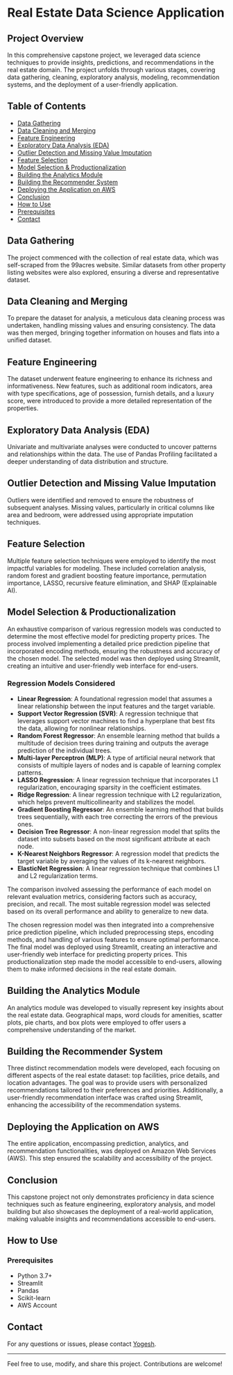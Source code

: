 # Real Estate Data Science Application

## Project Overview

In this comprehensive capstone project, we leveraged data science techniques to provide insights, predictions, and recommendations in the real estate domain. The project unfolds through various stages, covering data gathering, cleaning, exploratory analysis, modeling, recommendation systems, and the deployment of a user-friendly application.

## Table of Contents
- [Data Gathering](#data-gathering)
- [Data Cleaning and Merging](#data-cleaning-and-merging)
- [Feature Engineering](#feature-engineering)
- [Exploratory Data Analysis (EDA)](#exploratory-data-analysis-eda)
- [Outlier Detection and Missing Value Imputation](#outlier-detection-and-missing-value-imputation)
- [Feature Selection](#feature-selection)
- [Model Selection & Productionalization](#model-selection--productionalization)
- [Building the Analytics Module](#building-the-analytics-module)
- [Building the Recommender System](#building-the-recommender-system)
- [Deploying the Application on AWS](#deploying-the-application-on-aws)
- [Conclusion](#conclusion)
- [How to Use](#how-to-use)
- [Prerequisites](#prerequisites)
- [Contact](#contact)

## Data Gathering
The project commenced with the collection of real estate data, which was self-scraped from the 99acres website. Similar datasets from other property listing websites were also explored, ensuring a diverse and representative dataset.

## Data Cleaning and Merging
To prepare the dataset for analysis, a meticulous data cleaning process was undertaken, handling missing values and ensuring consistency. The data was then merged, bringing together information on houses and flats into a unified dataset.

## Feature Engineering
The dataset underwent feature engineering to enhance its richness and informativeness. New features, such as additional room indicators, area with type specifications, age of possession, furnish details, and a luxury score, were introduced to provide a more detailed representation of the properties.

## Exploratory Data Analysis (EDA)
Univariate and multivariate analyses were conducted to uncover patterns and relationships within the data. The use of Pandas Profiling facilitated a deeper understanding of data distribution and structure.

## Outlier Detection and Missing Value Imputation
Outliers were identified and removed to ensure the robustness of subsequent analyses. Missing values, particularly in critical columns like area and bedroom, were addressed using appropriate imputation techniques.

## Feature Selection
Multiple feature selection techniques were employed to identify the most impactful variables for modeling. These included correlation analysis, random forest and gradient boosting feature importance, permutation importance, LASSO, recursive feature elimination, and SHAP (Explainable AI).

## Model Selection & Productionalization
An exhaustive comparison of various regression models was conducted to determine the most effective model for predicting property prices. The process involved implementing a detailed price prediction pipeline that incorporated encoding methods, ensuring the robustness and accuracy of the chosen model. The selected model was then deployed using Streamlit, creating an intuitive and user-friendly web interface for end-users.

### Regression Models Considered
- **Linear Regression**: A foundational regression model that assumes a linear relationship between the input features and the target variable.
- **Support Vector Regression (SVR)**: A regression technique that leverages support vector machines to find a hyperplane that best fits the data, allowing for nonlinear relationships.
- **Random Forest Regressor**: An ensemble learning method that builds a multitude of decision trees during training and outputs the average prediction of the individual trees.
- **Multi-layer Perceptron (MLP)**: A type of artificial neural network that consists of multiple layers of nodes and is capable of learning complex patterns.
- **LASSO Regression**: A linear regression technique that incorporates L1 regularization, encouraging sparsity in the coefficient estimates.
- **Ridge Regression**: A linear regression technique with L2 regularization, which helps prevent multicollinearity and stabilizes the model.
- **Gradient Boosting Regressor**: An ensemble learning method that builds trees sequentially, with each tree correcting the errors of the previous ones.
- **Decision Tree Regressor**: A non-linear regression model that splits the dataset into subsets based on the most significant attribute at each node.
- **K-Nearest Neighbors Regressor**: A regression model that predicts the target variable by averaging the values of its k-nearest neighbors.
- **ElasticNet Regression**: A linear regression technique that combines L1 and L2 regularization terms.

The comparison involved assessing the performance of each model on relevant evaluation metrics, considering factors such as accuracy, precision, and recall. The most suitable regression model was selected based on its overall performance and ability to generalize to new data.

The chosen regression model was then integrated into a comprehensive price prediction pipeline, which included preprocessing steps, encoding methods, and handling of various features to ensure optimal performance. The final model was deployed using Streamlit, creating an interactive and user-friendly web interface for predicting property prices. This productionalization step made the model accessible to end-users, allowing them to make informed decisions in the real estate domain.

## Building the Analytics Module
An analytics module was developed to visually represent key insights about the real estate data. Geographical maps, word clouds for amenities, scatter plots, pie charts, and box plots were employed to offer users a comprehensive understanding of the market.

## Building the Recommender System
Three distinct recommendation models were developed, each focusing on different aspects of the real estate dataset: top facilities, price details, and location advantages. The goal was to provide users with personalized recommendations tailored to their preferences and priorities. Additionally, a user-friendly recommendation interface was crafted using Streamlit, enhancing the accessibility of the recommendation systems.

## Deploying the Application on AWS
The entire application, encompassing prediction, analytics, and recommendation functionalities, was deployed on Amazon Web Services (AWS). This step ensured the scalability and accessibility of the project.

## Conclusion
This capstone project not only demonstrates proficiency in data science techniques such as feature engineering, exploratory analysis, and model building but also showcases the deployment of a real-world application, making valuable insights and recommendations accessible to end-users.

## How to Use

### Prerequisites
- Python 3.7+
- Streamlit
- Pandas
- Scikit-learn
- AWS Account

## Contact
For any questions or issues, please contact [Yogesh](mailto:yogeshdhaliyaa@gmail.com).

---

Feel free to use, modify, and share this project. Contributions are welcome!
